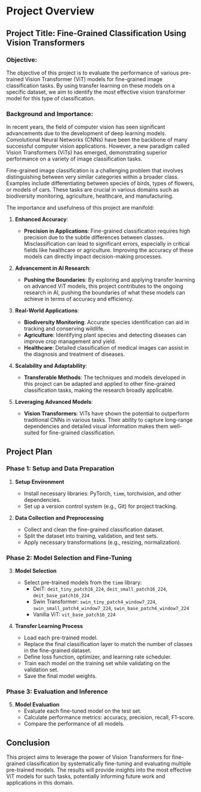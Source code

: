 # Project Overview

## Project Title: Fine-Grained Classification Using Vision Transformers

### Objective:
The objective of this project is to evaluate the performance of various pre-trained Vision Transformer (ViT) models for fine-grained image classification tasks. By using transfer learning on these models on a specific dataset, we aim to identify the most effective vision transformer model for this type of classification.

### Background and Importance:

In recent years, the field of computer vision has seen significant advancements due to the development of deep learning models. Convolutional Neural Networks (CNNs) have been the backbone of many successful computer vision applications. However, a new paradigm called Vision Transformers (ViTs) has emerged, demonstrating superior performance on a variety of image classification tasks.

Fine-grained image classification is a challenging problem that involves distinguishing between very similar categories within a broader class. Examples include differentiating between species of birds, types of flowers, or models of cars. These tasks are crucial in various domains such as biodiversity monitoring, agriculture, healthcare, and manufacturing.

The importance and usefulness of this project are manifold:

1. **Enhanced Accuracy**:
   - **Precision in Applications**: Fine-grained classification requires high precision due to the subtle differences between classes. Misclassification can lead to significant errors, especially in critical fields like healthcare or agriculture. Improving the accuracy of these models can directly impact decision-making processes.

2. **Advancement in AI Research**:
   - **Pushing the Boundaries**: By exploring and applying transfer learning on advanced ViT models, this project contributes to the ongoing research in AI, pushing the boundaries of what these models can achieve in terms of accuracy and efficiency.

3. **Real-World Applications**:
   - **Biodiversity Monitoring**: Accurate species identification can aid in tracking and conserving wildlife.
   - **Agriculture**: Identifying plant species and detecting diseases can improve crop management and yield.
   - **Healthcare**: Detailed classification of medical images can assist in the diagnosis and treatment of diseases.

4. **Scalability and Adaptability**:
   - **Transferable Methods**: The techniques and models developed in this project can be adapted and applied to other fine-grained classification tasks, making the research broadly applicable.

5. **Leveraging Advanced Models**:
   - **Vision Transformers**: ViTs have shown the potential to outperform traditional CNNs in various tasks. Their ability to capture long-range dependencies and detailed visual information makes them well-suited for fine-grained classification.

## Project Plan

### Phase 1: Setup and Data Preparation

1. **Setup Environment**
   - Install necessary libraries: PyTorch, `timm`, torchvision, and other dependencies.
   - Set up a version control system (e.g., Git) for project tracking.

2. **Data Collection and Preprocessing**
   - Collect and clean the fine-grained classification dataset.
   - Split the dataset into training, validation, and test sets.
   - Apply necessary transformations (e.g., resizing, normalization).

### Phase 2: Model Selection and Fine-Tuning

3. **Model Selection**
   - Select pre-trained models from the `timm` library:
     - DeiT: `deit_tiny_patch16_224`, `deit_small_patch16_224`, `deit_base_patch16_224`
     - Swin Transformer: `swin_tiny_patch4_window7_224`, `swin_small_patch4_window7_224`, `swin_base_patch4_window7_224`
     - Vanilla ViT:  `vit_base_patch16_224`

4. **Transfer Learning Process**
   - Load each pre-trained model.
   - Replace the final classification layer to match the number of classes in the fine-grained dataset.
   - Define loss function, optimizer, and learning rate scheduler.
   - Train each model on the training set while validating on the validation set.
   - Save the final model weights.

### Phase 3: Evaluation and Inference

5. **Model Evaluation**
   - Evaluate each fine-tuned model on the test set.
   - Calculate performance metrics: accuracy, precision, recall, F1-score.
   - Compare the performance of all models.

## Conclusion

This project aims to leverage the power of Vision Transformers for fine-grained classification by systematically fine-tuning and evaluating multiple pre-trained models. The results will provide insights into the most effective ViT models for such tasks, potentially informing future work and applications in this domain.
